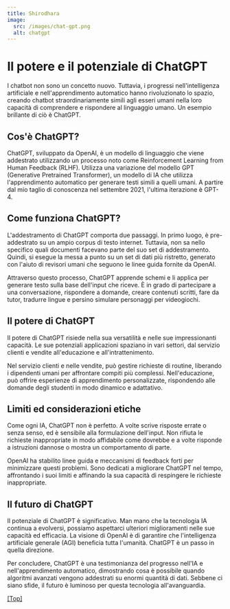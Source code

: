 ```yaml
---
title: Shirodhara
image:
  src: /images/chat-gpt.png
  alt: chatgpt
---
```

# Il potere e il potenziale di ChatGPT

I chatbot non sono un concetto nuovo. Tuttavia, i progressi nell'intelligenza artificiale e nell'apprendimento automatico hanno rivoluzionato lo spazio, creando chatbot straordinariamente simili agli esseri umani nella loro capacità di comprendere e rispondere al linguaggio umano. Un esempio brillante di ciò è ChatGPT.

## Cos'è ChatGPT?

ChatGPT, sviluppato da OpenAI, è un modello di linguaggio che viene addestrato utilizzando un processo noto come Reinforcement Learning from Human Feedback (RLHF). Utilizza una variazione del modello GPT (Generative Pretrained Transformer), un modello di IA che utilizza l'apprendimento automatico per generare testi simili a quelli umani. A partire dal mio taglio di conoscenza nel settembre 2021, l'ultima iterazione è GPT-4.

## Come funziona ChatGPT?

L'addestramento di ChatGPT comporta due passaggi. In primo luogo, è pre-addestrato su un ampio corpus di testo internet. Tuttavia, non sa nello specifico quali documenti facevano parte del suo set di addestramento. Quindi, si esegue la messa a punto su un set di dati più ristretto, generato con l'aiuto di revisori umani che seguono le linee guida fornite da OpenAI.

Attraverso questo processo, ChatGPT apprende schemi e li applica per generare testo sulla base dell'input che riceve. È in grado di partecipare a una conversazione, rispondere a domande, creare contenuti scritti, fare da tutor, tradurre lingue e persino simulare personaggi per videogiochi.

## Il potere di ChatGPT

Il potere di ChatGPT risiede nella sua versatilità e nelle sue impressionanti capacità. Le sue potenziali applicazioni spaziano in vari settori, dal servizio clienti e vendite all'educazione e all'intrattenimento.

Nel servizio clienti e nelle vendite, può gestire richieste di routine, liberando i dipendenti umani per affrontare compiti più complessi. Nell'educazione, può offrire esperienze di apprendimento personalizzate, rispondendo alle domande degli studenti in modo dinamico e adattativo.

## Limiti ed considerazioni etiche

Come ogni IA, ChatGPT non è perfetto. A volte scrive risposte errate o senza senso, ed è sensibile alla formulazione dell'input. Non rifiuta le richieste inappropriate in modo affidabile come dovrebbe e a volte risponde a istruzioni dannose o mostra un comportamento di parte.

OpenAI ha stabilito linee guida e meccanismi di feedback forti per minimizzare questi problemi. Sono dedicati a migliorare ChatGPT nel tempo, affrontando i suoi limiti e affinando la sua capacità di respingere le richieste inappropriate.

## Il futuro di ChatGPT

Il potenziale di ChatGPT è significativo. Man mano che la tecnologia IA continua a evolversi, possiamo aspettarci ulteriori miglioramenti nelle sue capacità ed efficacia. La visione di OpenAI è di garantire che l'intelligenza artificiale generale (AGI) beneficia tutta l'umanità. ChatGPT è un passo in quella direzione.

Per concludere, ChatGPT è una testimonianza del progresso nell'IA e nell'apprendimento automatico, dimostrando cosa è possibile quando algoritmi avanzati vengono addestrati su enormi quantità di dati. Sebbene ci siano sfide, il futuro è luminoso per questa tecnologia all'avanguardia.

<a href="#top">\[Top]</a>
